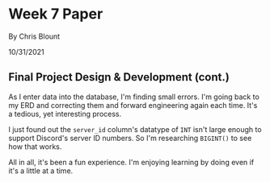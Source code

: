 # Week 7 Paper

By Chris Blount

10/31/2021

## Final Project Design & Development (cont.)

As I enter data into the database, I'm finding small errors. I'm going back to my ERD and correcting them and forward engineering again each time. It's a tedious, yet interesting process.

I just found out the `server_id` column's datatype of `INT` isn't large enough to support Discord's server ID numbers. So I'm researching `BIGINT()` to see how that works.

All in all, it's been a fun experience. I'm enjoying learning by doing even if it's a little at a time.